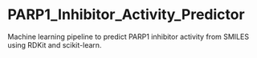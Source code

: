 # PARP1_Inhibitor_Activity_Predictor 

Machine learning pipeline to predict PARP1 inhibitor activity from SMILES using RDKit and scikit-learn. 
